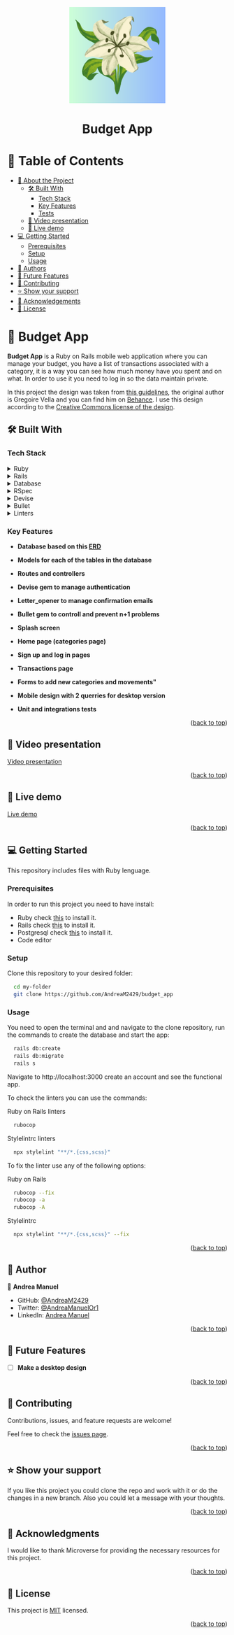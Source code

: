 <a name="readme-top"></a>
<div align="center">

  <img src=app/assets/images/logo.png width=220px>
  <h1><b>Budget App</b></h1>

</div>

# 📗 Table of Contents

- [📖 About the Project](#about-project)
  - [🛠 Built With](#built-with)
    - [Tech Stack](#tech-stack)
    - [Key Features](#key-features)
    - [Tests](#tests)
  - [🎥 Video presentation](#video)
  - [🚀 Live demo](#live)
- [💻 Getting Started](#getting-started)
  - [Prerequisites](#prerequisites)
  - [Setup](#setup)
  - [Usage](#usage)
- [👥 Authors](#authors)
- [🔭 Future Features](#future-features)
- [🤝 Contributing](#contributing)
- [⭐️ Show your support](#support)
- [🙏 Acknowledgements](#acknowledgements)
- [📝 License](#license)

# 📖 Budget App <a name="about-project"></a>

**Budget App** is a Ruby on Rails mobile web application where you can manage your budget, you have a list of transactions associated with a category, it is a way you can see how much money have you spent and on what. In order to use it you need to log in so the data maintain private.

In this project the design was taken from [this guidelines](https://www.behance.net/gallery/19759151/Snapscan-iOs-design-and-branding?tracking_source=), the original author is Gregoire Vella and you can find him on [Behance](https://www.behance.net/gregoirevella). I use this design according to the [Creative Commons license of the design](https://creativecommons.org/licenses/by-nc/4.0/).

## 🛠 Built With <a name="built-with"></a>

### Tech Stack <a name="tech-stack"></a>

<details>
<summary>Ruby</summary>
  <ul>
    <li>
      <a href="https://www.ruby-lang.org/es/">Ruby</a>
    </li>
  </ul>
</details>

<details>
<summary>Rails</summary>
  <ul>
    <li>
      <a href="https://guides.rubyonrails.org/">Guides</a>
    </li>
  </ul>
</details>

<details>
<summary>Database</summary>
  <ul>
    <li><a href="https://www.postgresql.org/">PostgreSQL</a></li>
  </ul>
</details>

<details>
<summary>RSpec</summary>
  <ul>
    <li><a href="https://hackernoon.com/how-to-write-your-first-tests-using-rspec-in-rails-applications-hhfk2bqs">In Rails</a></li>
  </ul>
</details>

<details>
<summary>Devise</summary>
  <ul>
    <li><a href="https://github.com/heartcombo/devise">Devise gem</a></li>
  </ul>
</details>

<details>
<summary>Bullet</summary>
  <ul>
    <li><a href="https://github.com/flyerhzm/bullet">Bullet gem</a></li>
  </ul>
</details>

<details>
<summary>Linters</summary>
  <ul>
    <li><a href="https://github.com/microverseinc/linters-config/tree/master/ror">RoR linters</a></li>
  </ul>
</details>


### Key Features <a name="key-features"></a>

- **Database based on this [ERD](app/assets/images/budgetApp.drawio.png)**

- **Models for each of the tables in the database**

- **Routes and controllers**

- **Devise gem to manage authentication**

- **Letter_opener to manage confirmation emails**

- **Bullet gem to controll and prevent n+1 problems**

- **Splash screen**

- **Home page (categories page)**

- **Sign up and log in pages**

- **Transactions page**

- **Forms to add new categories and movements"**

- **Mobile design with 2 querries for desktop version**

- **Unit and integrations tests**


<p align="right">(<a href="#readme-top">back to top</a>)</p>


## 🎥 Video presentation <a name="video"></a>

[Video presentation](https://youtu.be/M99eT95NvYQ)

<p align="right">(<a href="#readme-top">back to top</a>)</p>


## 🚀 Live demo <a name="live"></a>

[Live demo](https://geldspar.onrender.com)

<p align="right">(<a href="#readme-top">back to top</a>)</p>



## 💻 Getting Started <a name="getting-started"></a>

This repository includes files with Ruby lenguage.

### Prerequisites

In order to run this project you need to have install:
- Ruby check [this](https://www.ruby-lang.org/en/) to install it.
- Rails check [this](https://guides.rubyonrails.org/) to install it.
- Postgresql check [this](https://www.postgresql.org/) to install it.
- Code editor

### Setup

Clone this repository to your desired folder:

```sh
  cd my-folder
  git clone https://github.com/AndreaM2429/budget_app
```

### Usage

You need to open the terminal and and navigate to the clone repository, run the commands to create the database and start the app:

```sh
  rails db:create
  rails db:migrate
  rails s
```
Navigate to http://localhost:3000 create an account and see the functional app.

To check the linters you can use the commands:

Ruby on Rails linters
```sh
  rubocop
```

Stylelintrc linters
```sh
  npx stylelint "**/*.{css,scss}"
```

To fix the linter use any of the following options: 

Ruby on Rails
```sh
  rubocop --fix
  rubocop -a
  rubocop -A
```

Stylelintrc
```sh
  npx stylelint "**/*.{css,scss}" --fix
```

<p align="right">(<a href="#readme-top">back to top</a>)</p>



## 👥 Author <a name="authors"></a>

👤 **Andrea Manuel**
- GitHub: [@AndreaM2429](https://github.com/AndreaM2429)
- Twitter: [@AndreaManuelOr1](https://twitter.com/AndreaManuelOr1)
- LinkedIn: [Andrea Manuel](https://www.linkedin.com/in/andreamanuel24/)


<p align="right">(<a href="#readme-top">back to top</a>)</p>



## 🔭 Future Features <a name="future-features"></a>

- [ ] **Make a desktop design**

<p align="right">(<a href="#readme-top">back to top</a>)</p>



## 🤝 Contributing <a name="contributing"></a>

Contributions, issues, and feature requests are welcome!

Feel free to check the [issues page](../../issues/).

<p align="right">(<a href="#readme-top">back to top</a>)</p>



## ⭐️ Show your support <a name="support"></a>

If you like this project you could clone the repo and work with it or do the changes in a new branch. Also you could let a message with your thoughts.

<p align="right">(<a href="#readme-top">back to top</a>)</p>



## 🙏 Acknowledgments <a name="acknowledgements"></a>

I would like to thank Microverse for providing the necessary resources for this project.

<p align="right">(<a href="#readme-top">back to top</a>)</p>



## 📝 License <a name="license"></a>

This project is [MIT](./LICENSE) licensed.

<p align="right">(<a href="#readme-top">back to top</a>)</p>
